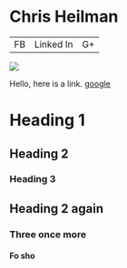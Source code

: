 Chris Heilman
=============

|    |           |    |
|----|-----------|----|
| FB | Linked In | G+ |

![](http://placekitten.com/1024/512)

Hello, here is a link. [google](http://www.google.com)

Heading 1
=========

Heading 2
---------

### Heading 3

Heading 2 again
---------------

### Three once more

#### Fo sho
